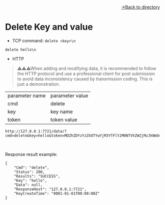 [<p align="right">->Back to directory</p>](../0.directory.md)  

# Delete Key and value

* TCP
command: `delete <key>\n`
~~~shell
delete hello\n
~~~

* HTTP  
>⚠⚠⚠When adding and modifying data, it is recommended to follow the HTTP protocol and use a professional client for post submission to avoid data inconsistency caused by transmission coding. This is just a demonstration.  


<table>
    <tr>
        <td>parameter name</td>
        <td>parameter value</td>
    </tr>
    <tr>
        <td>cmd</td>
        <td>delete</td>
    </tr>
    <tr>
        <td>key</td>
        <td>key name</td>
    </tr> 
    <tr>
        <td>token</td>
        <td>token value</td>
    </tr>
</table> 

~~~shell
http://127.0.0.1:7721/data/?cmd=delete&key=hello&token=MDZhZDYzYzZkOTYwYjM3YTFlY2M0NTVhZWZjMzJkNmU=
~~~
<br>

Response result example:
~~~shell
{
    "Cmd": "delete",
    "Status": 200,
    "Results": "SUCCESS",
    "Key": "hello",
    "Data": null,
    "ResponseHost": "127.0.0.1:7721",
    "KeyCreateTime": "0001-01-01T00:00:00Z"
}
~~~
